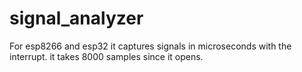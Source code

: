 # signal_analyzer
For esp8266 and esp32 it captures signals in microseconds with the interrupt. it takes 8000 samples since it opens.
